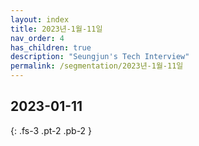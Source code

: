 ```yaml
---
layout: index
title: 2023년-1월-11일
nav_order: 4
has_children: true
description: "Seungjun's Tech Interview"
permalink: /segmentation/2023년-1월-11일
---
```


## 2023-01-11



{: .fs-3 .pt-2 .pb-2 }